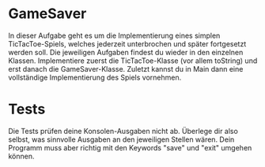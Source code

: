 # GameSaver
In dieser Aufgabe geht es um die Implementierung eines simplen TicTacToe-Spiels, welches jederzeit unterbrochen
und später fortgesetzt werden soll. Die jeweiligen Aufgaben findest du wieder in den einzelnen Klassen.
Implementiere zuerst die TicTacToe-Klasse (vor allem toString) und erst danach die GameSaver-Klasse.
Zuletzt kannst du in Main dann eine vollständige Implementierung des Spiels vornehmen.

# Tests
Die Tests prüfen deine Konsolen-Ausgaben nicht ab. Überlege dir also selbst, was sinnvolle Ausgaben an den
jeweiligen Stellen wären. Dein Programm muss aber richtig mit den Keywords "save" und "exit" umgehen können.




